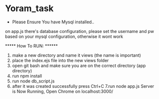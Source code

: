 # Yoram_task

* Please Ensure You have Mysql installed.. 

on app.js there's database configuration,
please set the username and pw based on your mysql configuration, otherwise it wont work

***** How To RUN: ******
1. make a new directory and name it views (the name is important)
2. place the index.ejs file into the new views folder
3. open git bash and make sure you are on the correct directory (app directory)
4. run npm install
5. run node db_script.js
6. after it was created successfully press Ctrl+C
7.run node app.js
Server is Now Running, Open Chrome on localhost:3000/


